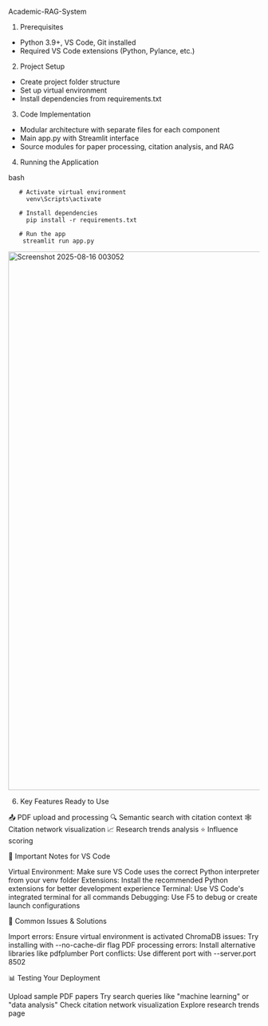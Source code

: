 Academic-RAG-System

1. Prerequisites

* Python 3.9+, VS Code, Git installed
* Required VS Code extensions (Python, Pylance, etc.)

2. Project Setup

* Create project folder structure
* Set up virtual environment
* Install dependencies from requirements.txt

3. Code Implementation

* Modular architecture with separate files for each component
* Main app.py with Streamlit interface
* Source modules for paper processing, citation analysis, and RAG

4. Running the Application

bash

       # Activate virtual environment
         venv\Scripts\activate

       # Install dependencies  
         pip install -r requirements.txt

       # Run the app
        streamlit run app.py


<img width="1920" height="1080" alt="Screenshot 2025-08-16 003052" src="https://github.com/user-attachments/assets/2d598e0e-0ac0-4030-b7d5-021a3df306e2" />

6. Key Features Ready to Use

📤 PDF upload and processing
🔍 Semantic search with citation context
🕸️ Citation network visualization
📈 Research trends analysis
⭐ Influence scoring

🔧 Important Notes for VS Code

Virtual Environment: Make sure VS Code uses the correct Python interpreter from your venv folder
Extensions: Install the recommended Python extensions for better development experience
Terminal: Use VS Code's integrated terminal for all commands
Debugging: Use F5 to debug or create launch configurations

🚨 Common Issues & Solutions

Import errors: Ensure virtual environment is activated
ChromaDB issues: Try installing with --no-cache-dir flag
PDF processing errors: Install alternative libraries like pdfplumber
Port conflicts: Use different port with --server.port 8502

📊 Testing Your Deployment

Upload sample PDF papers
Try search queries like "machine learning" or "data analysis"
Check citation network visualization
Explore research trends page


